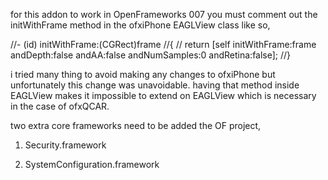 for this addon to work in OpenFrameworks 007 you must comment out the initWithFrame method in the ofxiPhone EAGLView class like so,

//- (id) initWithFrame:(CGRect)frame
//{
//	return [self initWithFrame:frame andDepth:false andAA:false andNumSamples:0 andRetina:false];
//}

i tried many thing to avoid making any changes to ofxiPhone but unfortunately this change was unavoidable.
having that method inside EAGLView makes it impossible to extend on EAGLView which is necessary in the case of ofxQCAR.


two extra core frameworks need to be added the OF project,

1) Security.framework 

2) SystemConfiguration.framework